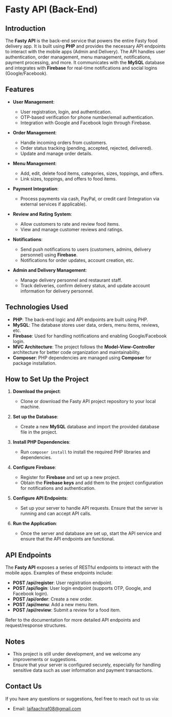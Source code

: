 # Fasty API (Back-End)

## Introduction

The **Fasty API** is the back-end service that powers the entire Fasty food delivery app. It is built using **PHP** and provides the necessary API endpoints to interact with the mobile apps (Admin and Delivery). The API handles user authentication, order management, menu management, notifications, payment processing, and more. It communicates with the **MySQL** database and integrates with **Firebase** for real-time notifications and social logins (Google/Facebook).

## Features

- **User Management**: 
  - User registration, login, and authentication.
  - OTP-based verification for phone number/email authentication.
  - Integration with Google and Facebook login through Firebase.

- **Order Management**: 
  - Handle incoming orders from customers.
  - Order status tracking (pending, accepted, rejected, delivered).
  - Update and manage order details.

- **Menu Management**: 
  - Add, edit, delete food items, categories, sizes, toppings, and offers.
  - Link sizes, toppings, and offers to food items.

- **Payment Integration**: 
  - Process payments via cash, PayPal, or credit card (Integration via external services if applicable).

- **Review and Rating System**: 
  - Allow customers to rate and review food items.
  - View and manage customer reviews and ratings.

- **Notifications**: 
  - Send push notifications to users (customers, admins, delivery personnel) using **Firebase**.
  - Notifications for order updates, account creation, etc.

- **Admin and Delivery Management**: 
  - Manage delivery personnel and restaurant staff.
  - Track deliveries, confirm delivery status, and update account information for delivery personnel.

## Technologies Used

- **PHP**: The back-end logic and API endpoints are built using PHP.
- **MySQL**: The database stores user data, orders, menu items, reviews, etc.
- **Firebase**: Used for handling notifications and enabling Google/Facebook login.
- **MVC Architecture**: The project follows the **Model-View-Controller** architecture for better code organization and maintainability.
- **Composer**: PHP dependencies are managed using **Composer** for package installation.

## How to Set Up the Project

1. **Download the project**:
   - Clone or download the Fasty API project repository to your local machine.

2. **Set up the Database**:
   - Create a new **MySQL** database and import the provided database file in the project.

3. **Install PHP Dependencies**:
   - Run `composer install` to install the required PHP libraries and dependencies.

4. **Configure Firebase**:
   - Register for **Firebase** and set up a new project.
   - Obtain the **Firebase keys** and add them to the project configuration for notifications and authentication.

5. **Configure API Endpoints**:
   - Set up your server to handle API requests. Ensure that the server is running and can accept API calls.

6. **Run the Application**:
   - Once the server and database are set up, start the API service and ensure that the API endpoints are functional.

## API Endpoints

The **Fasty API** exposes a series of RESTful endpoints to interact with the mobile apps. Examples of these endpoints include:

- **POST /api/register**: User registration endpoint.
- **POST /api/login**: User login endpoint (supports OTP, Google, and Facebook login).
- **POST /api/order**: Create a new order.
- **POST /api/menu**: Add a new menu item.
- **POST /api/review**: Submit a review for a food item.

Refer to the documentation for more detailed API endpoints and request/response structures.

## Notes

- This project is still under development, and we welcome any improvements or suggestions.
- Ensure that your server is configured securely, especially for handling sensitive data such as user information and payment transactions.

## Contact Us

If you have any questions or suggestions, feel free to reach out to us via:

- Email: laifaachraf08@gmail.com
